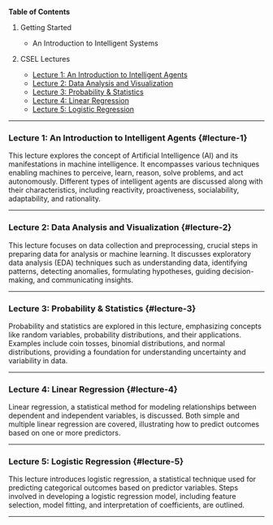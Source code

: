 **Table of Contents**

1. Getting Started
   - An Introduction to Intelligent Systems

2. CSEL Lectures
   - [Lecture 1: An Introduction to Intelligent Agents](#lecture-1)
   - [Lecture 2: Data Analysis and Visualization](#lecture-2)
   - [Lecture 3: Probability & Statistics](#lecture-3)
   - [Lecture 4: Linear Regression](#lecture-4)
   - [Lecture 5: Logistic Regression](#lecture-5)

---

### Lecture 1: An Introduction to Intelligent Agents {#lecture-1}

This lecture explores the concept of Artificial Intelligence (AI) and its manifestations in machine intelligence. It encompasses various techniques enabling machines to perceive, learn, reason, solve problems, and act autonomously. Different types of intelligent agents are discussed along with their characteristics, including reactivity, proactiveness, socialability, adaptability, and rationality.

---

### Lecture 2: Data Analysis and Visualization {#lecture-2}
This lecture focuses on data collection and preprocessing, crucial steps in preparing data for analysis or machine learning. It discusses exploratory data analysis (EDA) techniques such as understanding data, identifying patterns, detecting anomalies, formulating hypotheses, guiding decision-making, and communicating insights.

---

### Lecture 3: Probability & Statistics {#lecture-3}

Probability and statistics are explored in this lecture, emphasizing concepts like random variables, probability distributions, and their applications. Examples include coin tosses, binomial distributions, and normal distributions, providing a foundation for understanding uncertainty and variability in data.

---

### Lecture 4: Linear Regression {#lecture-4}

Linear regression, a statistical method for modeling relationships between dependent and independent variables, is discussed. Both simple and multiple linear regression are covered, illustrating how to predict outcomes based on one or more predictors.



---

### Lecture 5: Logistic Regression {#lecture-5}
This lecture introduces logistic regression, a statistical technique used for predicting categorical outcomes based on predictor variables. Steps involved in developing a logistic regression model, including feature selection, model fitting, and interpretation of coefficients, are outlined.

---
